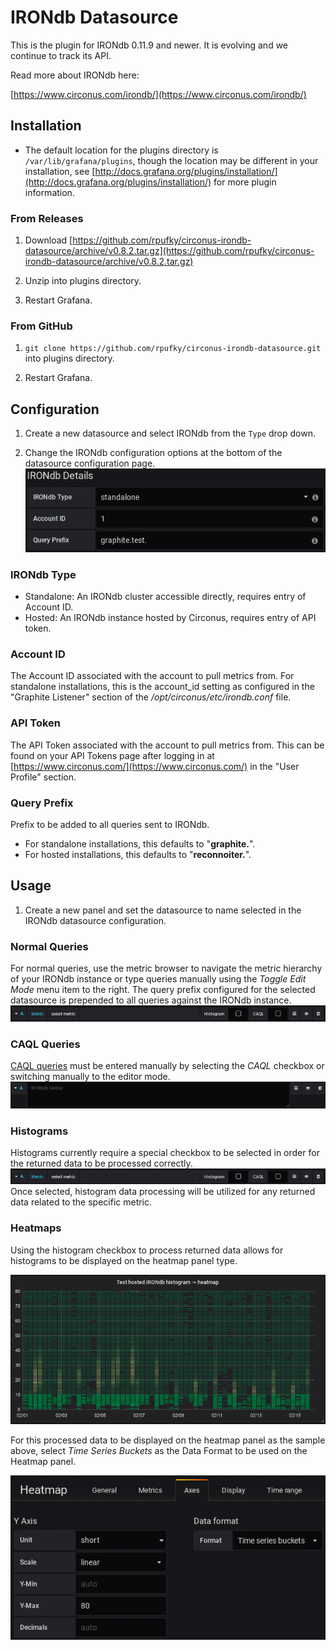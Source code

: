 # IRONdb Datasource

This is the plugin for IRONdb 0.11.9 and newer. It is evolving and we continue to track its API.

Read more about IRONdb here:

[https://www.circonus.com/irondb/](https://www.circonus.com/irondb/)

## Installation
* The default location for the plugins directory is `/var/lib/grafana/plugins`, though the location may be different in your installation, see [http://docs.grafana.org/plugins/installation/](http://docs.grafana.org/plugins/installation/) for more plugin information.

### From Releases
1. Download [https://github.com/rpufky/circonus-irondb-datasource/archive/v0.8.2.tar.gz](https://github.com/rpufky/circonus-irondb-datasource/archive/v0.8.2.tar.gz)

2. Unzip into plugins directory.

3. Restart Grafana.

### From GitHub
1. `git clone https://github.com/rpufky/circonus-irondb-datasource.git` into plugins directory.

2. Restart Grafana.

## Configuration

1. Create a new datasource and select IRONdb from the `Type` drop down.

1. Change the IRONdb configuration options at the bottom of the datasource configuration page.
![](img/irondb-datasource-configuration.png)

### IRONdb Type
* Standalone: An IRONdb cluster accessible directly, requires entry of Account ID.
* Hosted: An IRONdb instance hosted by Circonus, requires entry of API token.
 
### Account ID
The Account ID associated with the account to pull metrics from. For standalone installations, this is the account_id setting as configured in the "Graphite Listener" section of the */opt/circonus/etc/irondb.conf* file.

### API Token
The API Token associated with the account to pull metrics from. This can be found on your API Tokens page after logging in at [https://www.circonus.com/](https://www.circonus.com/) in the "User Profile" section.

### Query Prefix
Prefix to be added to all queries sent to IRONdb.
* For standalone installations, this defaults to "**graphite.**".
* For hosted installations, this defaults to "**reconnoiter.**".
 
## Usage

1. Create a new panel and set the datasource to name selected in the IRONdb datasource configuration.

### Normal Queries
For normal queries, use the metric browser to navigate the metric hierarchy of your IRONdb instance or type queries manually using the *Toggle Edit Mode* menu item to the right. The query prefix configured for the selected datasource is prepended to all queries against the IRONdb instance.
![](img/irondb-graph-metric-browser.png)

### CAQL Queries
[CAQL queries](https://login.circonus.com/resources/docs/user/CAQL.html) must be entered manually by selecting the *CAQL* checkbox or switching manually to the editor mode.
![](img/irondb-graph-caql-editor.png)

### Histograms
Histograms currently require a special checkbox to be selected in order for the returned data to be processed correctly.
![](img/irondb-graph-metric-browser.png)
Once selected, histogram data processing will be utilized for any returned data related to the specific metric.

### Heatmaps
Using the histogram checkbox to process returned data allows for histograms to be displayed on the heatmap panel type.

![](img/irondb-heatmap-sample.png)

For this processed data to be displayed on the heatmap panel as the sample above, select *Time Series Buckets* as the Data Format to be used on the Heatmap panel.

![](img/irondb-heatmap-tsbuckets.png)
